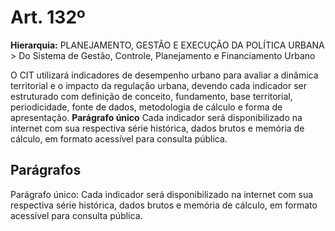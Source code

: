 # Art. 132º

**Hierarquia:** PLANEJAMENTO, GESTÃO E EXECUÇÃO DA POLÍTICA URBANA > Do Sistema de Gestão, Controle, Planejamento e Financiamento Urbano

O CIT utilizará indicadores de desempenho urbano para avaliar a dinâmica territorial e o impacto da regulação urbana, devendo cada indicador ser estruturado com definição de conceito, fundamento, base territorial, periodicidade, fonte de dados, metodologia de cálculo e forma de apresentação.
**Parágrafo único** Cada indicador será disponibilizado na internet com sua respectiva série histórica, dados brutos e memória de cálculo, em formato acessível para consulta pública.

## Parágrafos
Parágrafo único: Cada indicador será disponibilizado na internet com sua respectiva série histórica, dados brutos e memória de cálculo, em formato acessível para consulta pública.





